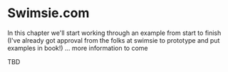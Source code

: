 
<a id="swimsie1"></a>

# Swimsie.com

In this chapter we'll start working through an example from start to finish (I've already got approval from the folks at swimsie to prototype and put examples in book!) ... more information to come

TBD
